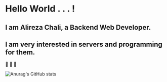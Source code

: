 # Hello World . . . !

## I am Alireza Chali, a Backend Web Developer.

## I am very interested in servers and programming for them.



🐍  🐍  🐍 



![Anurag's GitHub stats](https://github-readme-stats.vercel.app/api?username=alirezachali&show_icons=true&theme=transparent&bg_color=00000000)

